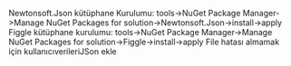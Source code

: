 Newtonsoft.Json kütüphane Kurulumu: tools->NuGet Package Manager->Manage NuGet Packages for solution->Newtonsoft.Json->install->apply
Figgle kütüphane kurulumu: tools->NuGet Package Manager->Manage NuGet Packages for solution->Figgle->install->apply
File hatası almamak için kullanıcıverileriJSon ekle
